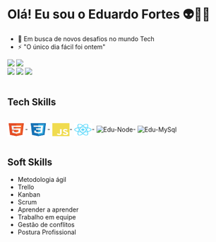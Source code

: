 
# Olá! Eu sou o Eduardo Fortes 👽👨‍💻
- 🔎 Em busca de novos desafios no mundo Tech
- ⚡ "O único dia fácil foi ontem"

<div aling="center> 
  <a href="https://github.com/EduardoF0rtes">
  <img height="180em" src="https://github-readme-stats.vercel.app/api?username=EduardoF0rtes&show_icons=true&theme=dracula&include_all_commits=true&count_private=true"/>
  <img height="180em" src="https://github-readme-stats.vercel.app/api/top-langs/?username=EduardoF0rtes&layout=compact&langs_count=7&theme=dracula"/>
</div>

<div> 
 <a href = "mailto:eduardo.fortes1985@gmail.com"><img src="https://img.shields.io/badge/Gmail-D14836?style=for-the-badge&logo=gmail&logoColor=white" target="_blank"></a>
 <a href="https://www.linkedin.com/in/eduardo-fortes-a3a024a4/" target="_blank"><img src="https://cdn.jsdelivr.net/gh/devicons/devicon/icons/linkedin/linkedin-original.svg" target="_blank" widht="50px" height="50px"></a>
 <a href="https://trailblazer.me/id/eduardofortes" target="_blank"><img src="https://cdn.jsdelivr.net/gh/devicons/devicon/icons/salesforce/salesforce-original.svg"    target="_blank" widht="55px" height="65px"></a> 
</div><br>

## Tech Skills 
<div style="display: inline_block"><br>
  <img align="center" alt="Edu-HTML" height="30" width="40" src="https://raw.githubusercontent.com/devicons/devicon/master/icons/html5/html5-original.svg">-
  <img align="center" alt="Edu-CSS" height="30" width="40" src="https://raw.githubusercontent.com/devicons/devicon/master/icons/css3/css3-original.svg">-
  <img align="center" alt="Edu-Js" height="30" width="40" src="https://raw.githubusercontent.com/devicons/devicon/master/icons/javascript/javascript-plain.svg">-
  <img align="center" alt="Edu-React" height="30" width="40" src="https://raw.githubusercontent.com/devicons/devicon/master/icons/react/react-original.svg">-
  <img align="center" alt="Edu-Node" height="30" width="40" src="https://cdn.jsdelivr.net/gh/devicons/devicon/icons/nodejs/nodejs-original.svg">-
  <img align="center" alt="Edu-MySql" height="45" width="50" src="https://cdn.jsdelivr.net/gh/devicons/devicon/icons/mysql/mysql-original-wordmark.svg"/>
    
</div><br>
                                                                                                                                               
## Soft Skills
- Metodologia ágil
- Trello
- Kanban
- Scrum
- Aprender a aprender                                                                                                                                               
- Trabalho em equipe                                                                                                                                               
- Gestão de conflitos
- Postura Profissional                                                                                                                                               
                                                                                                                                               
